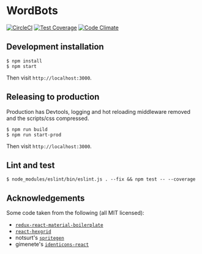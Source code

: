 # WordBots
[![CircleCI](https://circleci.com/gh/wordbots/wordbots-core.svg?style=svg)](https://circleci.com/gh/wordbots/wordbots-core)
[![Test Coverage](https://codeclimate.com/github/wordbots/wordbots-core/badges/coverage.svg)](https://codeclimate.com/github/wordbots/wordbots-core/coverage)
[![Code Climate](https://codeclimate.com/github/wordbots/wordbots-core/badges/gpa.svg)](https://codeclimate.com/github/wordbots/wordbots-core)

## Development installation

```
$ npm install
$ npm start
```

Then visit `http://localhost:3000`.

## Releasing to production

Production has Devtools, logging and hot reloading middleware removed
and the scripts/css compressed.

```
$ npm run build
$ npm run start-prod
```

Then visit `http://localhost:3000`.

## Lint and test

```
$ node_modules/eslint/bin/eslint.js . --fix && npm test -- --coverage
```

## Acknowledgements

Some code taken from the following (all MIT licensed):

* [`redux-react-material-boilerplate`](https://github.com/WapGeaR/redux-react-material-boilerplate)
* [`react-hexgrid`](https://github.com/hellenic/react-hexgrid)
* notsurt's [`spritegen`](https://github.com/not-surt/spritegen)
* gimenete's [`identicons-react`](https://github.com/gimenete/identicons-react)
